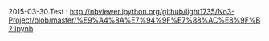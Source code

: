 2015-03-30.Test : http://nbviewer.ipython.org/github/light1735/No3-Project/blob/master/%E9%A4%8A%E7%94%9F%E7%88%AC%E8%9F%B2.ipynb
